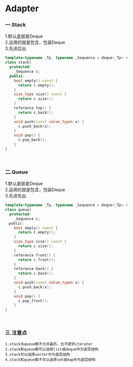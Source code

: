 # Adapter

### 一.Stack

1.默认底层是Deque<br>
2.运用的就是包含，包装Deque<br>
3.先进后出

```cpp
template<typename _Tp, typename _Sequence = deque<_Tp> >
class stack{
  protected:
    _Sequence c;
  public:
    bool empty() const {
      return c.empty();
    }  
    size_type size() const {
      return c.size();
    }  
    reference top() {
      return c.back();
    }  
    void push(const value_type& x) {
      c.push_back(x);
    }  
    void pop() {
      c.pop_back();
    }
}
```

<br>

### 二.Queue

1.默认底层是Deque<br>
2.运用的就是包含，包装Deque<br>
3.先进先出

```cpp
template<typename _Tp, typename _Sequence = deque<_Tp> >
class queue{
  protected:
    _Sequence c;
　public:
    bool empty() const {
      return c.empty();
    }  
    size_type size() const {
      return c.size();
    }  
    reference front() {
      return c.front();
    }
    reference back() {
      return c.back();
    }   
    void push(const value_type& x) {
      c.push_back(x);
    }  
    void pop() {
      c.pop_front();
    }
}
```

<br>

### 三.注意点

```
1.stack与queue都不允许遍历，也不提供iterator
2.stack和queue都可以选择list或deque作为底层结构
3.stack可以选择vector作为底层结构
4.stack和queue都不可以选择set或map作为底层结构
```
